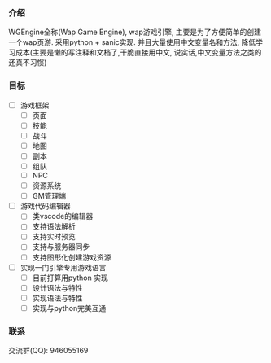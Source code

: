 ### 介绍

WGEngine全称(Wap Game Engine), wap游戏引擎, 主要是为了方便简单的创建一个wap页游. 采用python + sanic实现. 并且大量使用中文变量名和方法,
降低学习成本(主要是懒的写注释和文档了,干脆直接用中文, 说实话,中文变量方法之类的还真不习惯)

### 目标

- [ ] 游戏框架
    - [ ] 页面
    - [ ] 技能
    - [ ] 战斗
    - [ ] 地图
    - [ ] 副本
    - [ ] 组队
    - [ ] NPC
    - [ ] 资源系统
    - [ ] GM管理端
- [ ] 游戏代码编辑器
    - [ ] 类vscode的编辑器
    - [ ] 支持语法解析
    - [ ] 支持实时预览
    - [ ] 支持与服务器同步
    - [ ] 支持图形化创建游戏资源
- [ ] 实现一门引擎专用游戏语言
    - [ ] 目前打算用python 实现
    - [ ] 设计语法与特性
    - [ ] 实现语法与特性
    - [ ] 实现与python完美互通

### 联系

交流群(QQ): 946055169